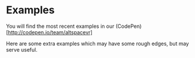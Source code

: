 Examples
===

You will find the most recent examples in our (CodePen)[http://codepen.io/team/altspacevr]

Here are some extra examples which may have some rough edges, but may serve useful.
